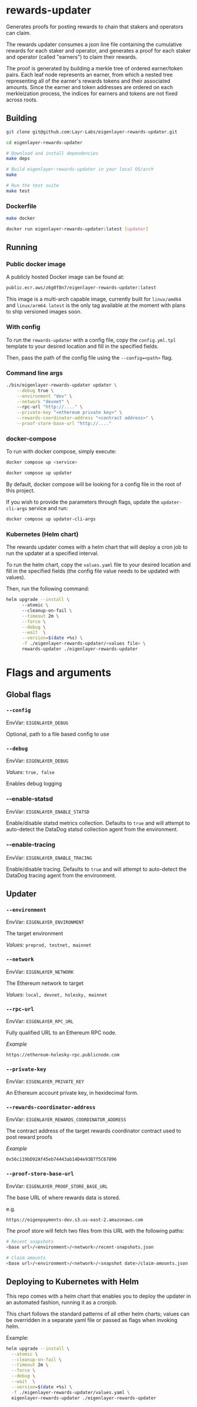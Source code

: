 # rewards-updater

Generates proofs for posting rewards to chain that stakers and operators can claim.

The rewards updater consumes a json line file containing the cumulative rewards for each staker and operator, and generates a proof for each staker and operator (called "earners") to claim their rewards.

The proof is generated by building a merkle tree of ordered earner/token pairs. Each leaf node represents an earner, from which a nested tree representing all of the earner's rewards tokens and their associated amounts. Since the earner and token addresses are ordered on each merkleization process, the indices for earners and tokens are not fixed across roots.

## Building

```bash
git clone git@github.com:Layr-Labs/eigenlayer-rewards-updater.git

cd eigenlayer-rewards-updater

# Download and install dependencies
make deps

# Build eigenlayer-rewards-updater in your local OS/arch
make

# Run the test suite
make test
```

### Dockerfile

```bash
make docker

docker run eigenlayer-rewards-updater:latest [updater]
```

## Running

### Public docker image

A publicly hosted Docker image can be found at:

```bash
public.ecr.aws/z6g0f8n7/eigenlayer-rewards-updater:latest
```

This image is a multi-arch capable image, currently built for `linux/amd64` and `linux/arm64`. `latest` is the only tag available at the moment with plans to ship versioned images soon.

### With config

To run the `rewards-updater` with a config file, copy the `config.yml.tpl` template to your desired location and fill in the specified fields.

Then, pass the path of the config file using the `--config=<path>` flag.

### Command line args

```bash
./bin/eigenlayer-rewards-updater updater \
    --debug true \
    --environment "dev" \
    --network "devnet" \ 
    --rpc-url "http://...." \
    --private-key "<ethereum private key>" \
    --rewards-coordinator-address "<contract address>" \
    --proof-store-base-url "http://...."
```

### docker-compose

To run with docker compose, simply execute:

```bash
docker compose up <service>

docker compose up updater
```

By default, docker compose will be looking for a config file in the root of this project.

If you wish to provide the parameters through flags, update the `updater-cli-args` service and run:

```bash
docker compose up updater-cli-args
```

### Kubernetes (Helm chart)

The rewards updater comes with a helm chart that will deploy a cron job to run the updater at a specified interval.

To run the helm chart, copy the `values.yaml` file to your desired location and fill in the specified fields (the config file value needs to be updated with values).

Then, run the following command:

```bash
helm upgrade --install \                                                                                                                                                                                                                                                       (sm-readmeUpdate✱) 
      --atomic \    
      --cleanup-on-fail \
      --timeout 2m \
      --force \
      --debug \
      --wait  \
      --version=$(date +%s) \
      -f ./eigenlayer-rewards-updater/<values file> \
      rewards-updater ./eigenlayer-rewards-updater
```

# Flags and arguments

## Global flags

### `--config`

EnvVar: `EIGENLAYER_DEBUG`

Optional, path to a file based config to use

### `--debug`

EnvVar: `EIGENLAYER_DEBUG`

*Values:* `true, false`

Enables debug logging

### --enable-statsd

EnvVar: `EIGENLAYER_ENABLE_STATSD`

Enable/disable statsd metrics collection. Defaults to `true` and will attempt to auto-detect the DataDog statsd collection agent from the environment.

### --enable-tracing

EnvVar: `EIGENLAYER_ENABLE_TRACING`

Enable/disable tracing. Defaults to `true` and will attempt to auto-detect the DataDog tracing agent from the environment.

## Updater

### `--environment`

EnvVar: `EIGENLAYER_ENVIRONMENT`

The target environment

*Values:* `preprod, testnet, mainnet`

### `--network`

EnvVar: `EIGENLAYER_NETWORK`

The Ethereum network to target

*Values:* `local, devnet, holesky, mainnet`

### `--rpc-url`

EnvVar: `EIGENLAYER_RPC_URL`

Fully qualified URL to an Ethereum RPC node.

_Example_

```bash
https://ethereum-holesky-rpc.publicnode.com
```

### `--private-key`

EnvVar: `EIGENLAYER_PRIVATE_KEY`

An Ethereum account private key, in hexidecimal form.

### `--rewards-coordinator-address`

EnvVar: `EIGENLAYER_REWARDS_COORDINATOR_ADDRESS`

The contract address of the target rewards coordinator contract used to post reward proofs

_Example_

```bash
0x56c119bD92Af45eb74443ab14D4e93B7f5C67896
```

### `--proof-store-base-url`

EnvVar: `EIGENLAYER_PROOF_STORE_BASE_URL`

The base URL of where rewards data is stored.

e.g.

```bash
https://eigenpayments-dev.s3.us-east-2.amazonaws.com
```

The proof store will fetch two files from this URL with the following paths:

```bash
# Recent snapshots
<base url>/<environment>/<network>/recent-snapshots.json

# Claim amounts
<base url>/<environment>/<network>/<snapshot date>/claim-amounts.json

```

## Deploying to Kubernetes with Helm

This repo comes with a helm chart that enables you to deploy the updater in an automated fashion, running it as a cronjob.

This chart follows the standard patterns of all other helm charts; values can be overridden in a separate yaml file or passed as flags when invoking helm.

Example:
```bash
helm upgrade --install \
  --atomic \
  --cleanup-on-fail \
  --timeout 2m \
  --force \
  --debug \
  --wait  \
  --version=$(date +%s) \
  -f ./eigenlayer-rewards-updater/values.yaml \
  eigenlayer-rewards-updater ./eigenlayer-rewards-updater
```
